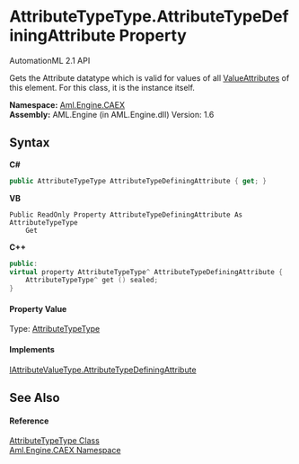 # AttributeTypeType.AttributeTypeDefiningAttribute Property 
AutomationML 2.1 API 

Gets the Attribute datatype which is valid for values of all <a href="P_Aml_Engine_CAEX_AttributeTypeType_ValueAttributes">ValueAttributes</a> of this element. For this class, it is the instance itself.

**Namespace:**&nbsp;<a href="N_Aml_Engine_CAEX">Aml.Engine.CAEX</a><br />**Assembly:**&nbsp;AML.Engine (in AML.Engine.dll) Version: 1.6

## Syntax

**C#**<br />
``` C#
public AttributeTypeType AttributeTypeDefiningAttribute { get; }
```

**VB**<br />
``` VB
Public ReadOnly Property AttributeTypeDefiningAttribute As AttributeTypeType
	Get
```

**C++**<br />
``` C++
public:
virtual property AttributeTypeType^ AttributeTypeDefiningAttribute {
	AttributeTypeType^ get () sealed;
}
```


#### Property Value
Type: <a href="T_Aml_Engine_CAEX_AttributeTypeType">AttributeTypeType</a>

#### Implements
<a href="P_Aml_Engine_CAEX_IAttributeValueType_AttributeTypeDefiningAttribute">IAttributeValueType.AttributeTypeDefiningAttribute</a><br />

## See Also


#### Reference
<a href="T_Aml_Engine_CAEX_AttributeTypeType">AttributeTypeType Class</a><br /><a href="N_Aml_Engine_CAEX">Aml.Engine.CAEX Namespace</a><br />
